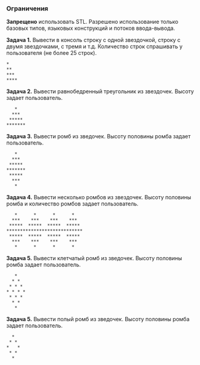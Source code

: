### Ограничения

**Запрещено** использовать STL. Разрешено использование только базовых типов, языковых конструкций и потоков ввода-вывода.

**Задача 1.** Вывести в консоль строку с одной звездочкой, строку с двумя звездочками, с тремя и т.д. Количество строк спрашивать у пользователя (не более 25 строк).

	*
	**
	***
	****

**Задача 2.** Вывести равнобедренный треугольник из звездочек. Высоту задает пользователь.

	   *
	  ***
	 *****
	*******

**Задача 3.** Вывести ромб из зведочек. Высоту половины ромба задает пользователь.

	   *
	  ***
	 *****
	*******
	 *****
	  ***
	   *

**Задача 4.** Вывести несколько ромбов из звездочек. Высоту половины ромба и количество ромбов задает пользователь.

	   *      *      *      *   
	  ***    ***    ***    ***  
	 *****  *****  *****  ***** 
	****************************
	 *****  *****  *****  ***** 
	  ***    ***    ***    ***  
	   *      *      *      *   

**Задача 5.** Вывести клетчатый ромб из зведочек. Высоту половины ромба задает пользователь.

	   *
	  * *
	 * * *
	* * * *
	 * * *
	  * *
	   *

**Задача 5.** Вывести полый ромб из зведочек. Высоту половины ромба задает пользователь.

	  *
	 * *
	*   *
	 * *
	  *
